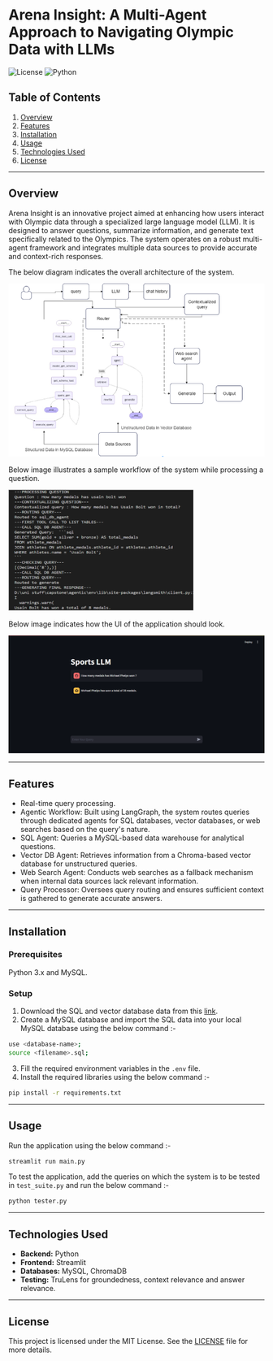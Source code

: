 # Arena Insight: A Multi-Agent Approach to Navigating Olympic Data with LLMs

![License](https://img.shields.io/badge/license-MIT-green)  ![Python](https://img.shields.io/badge/python-3.0%2B-blue)


## **Table of Contents**
1. [Overview](#overview)
2. [Features](#features)
3. [Installation](#installation)
4. [Usage](#usage)
5. [Technologies Used](#technologies-used)
6. [License](#license)

---

## **Overview**

Arena Insight is an innovative project aimed at enhancing how users interact with Olympic data through a specialized large language model (LLM). It is designed to answer questions, summarize information, and generate text specifically related to the Olympics. The system operates on a robust multi-agent framework and integrates multiple data sources to provide accurate and context-rich responses.

The below diagram indicates the overall architecture of the system.

![Architecture](images/architecture.png)

Below image illustrates a sample workflow of the system while processing a question.

![Workflow](images/workflow.png)

Below image indicates how the UI of the application should look.

![UI](images/ui.png)

---

## **Features**

- Real-time query processing.
- Agentic Workflow: Built using LangGraph, the system routes queries through dedicated agents for SQL databases, vector databases, or web searches based on the query's nature.
- SQL Agent: Queries a MySQL-based data warehouse for analytical questions.
- Vector DB Agent: Retrieves information from a Chroma-based vector database for unstructured queries.
- Web Search Agent: Conducts web searches as a fallback mechanism when internal data sources lack relevant information.
- Query Processor: Oversees query routing and ensures sufficient context is gathered to generate accurate answers.

---

## **Installation**

### Prerequisites
Python 3.x and MySQL.

### Setup
1. Download the SQL and vector database data from this [link](https://drive.google.com/drive/folders/1iUGLdECJHsyuheCXLZ6gUXzXGj0wqKkW?usp=drive_link).
2. Create a MySQL database and import the SQL data into your local MySQL database using the below command :-
  ```bash
  use <database-name>;
  source <filename>.sql;
  ```
3. Fill the required environment variables in the `.env` file.
4. Install the required libraries using the below command :-
  ```bash
  pip install -r requirements.txt
  ```

---

## **Usage**

Run the application using the below command :-
```bash
streamlit run main.py
```

To test the application, add the queries on which the system is to be tested in `test_suite.py` and run the below command :-
```bash
python tester.py
```

---

## **Technologies Used**

- **Backend:** Python
- **Frontend:** Streamlit
- **Databases:** MySQL, ChromaDB
- **Testing:** TruLens for groundedness, context relevance and answer relevance.
---

## **License**

This project is licensed under the MIT License. See the [LICENSE](LICENSE) file for more details.
